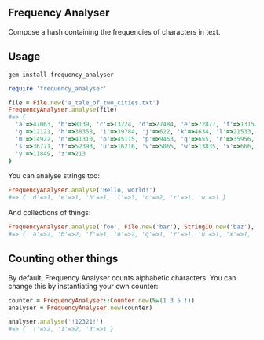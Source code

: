## Frequency Analyser

Compose a hash containing the frequencies of characters in text.

## Usage

```
gem install frequency_analyser
```

```ruby
require 'frequency_analyser'

file = File.new('a_tale_of_two_cities.txt')
FrequencyAnalyser.analyse(file)
#=> {
  'a'=>47063, 'b'=>8139, 'c'=>13224, 'd'=>27484, 'e'=>72877, 'f'=>13152,
  'g'=>12121, 'h'=>38358, 'i'=>39784, 'j'=>622, 'k'=>4634, 'l'=>21533,
  'm'=>14922, 'n'=>41310, 'o'=>45115, 'p'=>9453, 'q'=>655, 'r'=>35956,
  's'=>36771, 't'=>52393, 'u'=>16216, 'v'=>5065, 'w'=>13835, 'x'=>666,
  'y'=>11849, 'z'=>213
}
```

You can analyse strings too:

```ruby
FrequencyAnalyser.analyse('Hello, world!')
#=> { 'd'=>1, 'e'=>1, 'h'=>1, 'l'=>3, 'o'=>2, 'r'=>1, 'w'=>1 }
```

And collections of things:

```ruby
FrequencyAnalyser.analyse('foo', File.new('bar'), StringIO.new('baz'), ['q', 'u', 'x'])
#=> { 'a'=>2, 'b'=>2, 'f'=>1, 'o'=>2, 'q'=>1, 'r'=>1, 'u'=>1, 'x'=>1, 'z'=>1 }
```

## Counting other things

By default, Frequency Analyser counts alphabetic characters. You can
change this by instantiating your own counter:

```ruby
counter = FrequencyAnalyser::Counter.new(%w(1 3 5 !))
analyser = FrequencyAnalyser.new(counter)

analyser.analyse('!12321!')
#=> { '!'=>2, '1'=>2, '3'=>1 }
```
